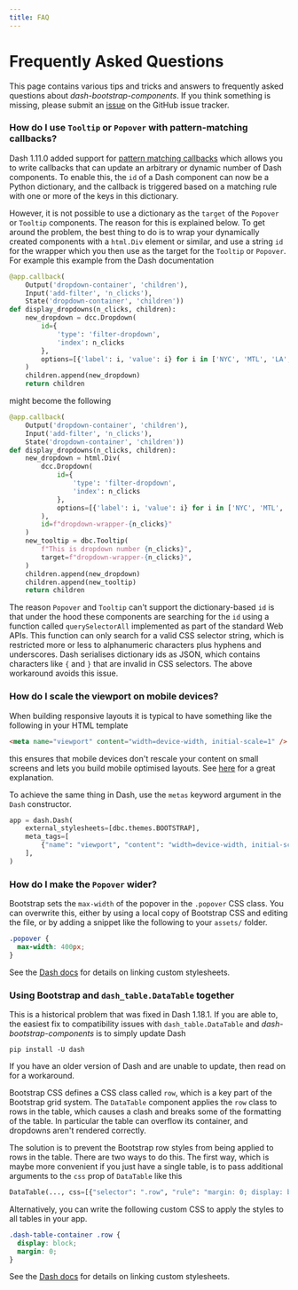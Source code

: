 ```yaml
---
title: FAQ
---
```


# Frequently Asked Questions

This page contains various tips and tricks and answers to frequently asked questions about _dash-bootstrap-components_. If you think something is missing, please submit an [issue][issue] on the GitHub issue tracker.

### How do I use `Tooltip` or `Popover` with pattern-matching callbacks?

Dash 1.11.0 added support for [pattern matching callbacks](https://dash.plotly.com/pattern-matching-callbacks) which allows you to write callbacks that can update an arbitrary or dynamic number of Dash components. To enable this, the `id` of a Dash component can now be a Python dictionary, and the callback is triggered based on a matching rule with one or more of the keys in this dictionary.

However, it is not possible to use a dictionary as the `target` of the `Popover` or `Tooltip` components. The reason for this is explained below. To get around the problem, the best thing to do is to wrap your dynamically created components with a `html.Div` element or similar, and use a string `id` for the wrapper which you then use as the target for the `Tooltip` or `Popover`. For example this example from the Dash documentation

```python
@app.callback(
    Output('dropdown-container', 'children'),
    Input('add-filter', 'n_clicks'),
    State('dropdown-container', 'children'))
def display_dropdowns(n_clicks, children):
    new_dropdown = dcc.Dropdown(
        id={
            'type': 'filter-dropdown',
            'index': n_clicks
        },
        options=[{'label': i, 'value': i} for i in ['NYC', 'MTL', 'LA', 'TOKYO']]
    )
    children.append(new_dropdown)
    return children
```

might become the following

```python
@app.callback(
    Output('dropdown-container', 'children'),
    Input('add-filter', 'n_clicks'),
    State('dropdown-container', 'children'))
def display_dropdowns(n_clicks, children):
    new_dropdown = html.Div(
        dcc.Dropdown(
            id={
                'type': 'filter-dropdown',
                'index': n_clicks
            },
            options=[{'label': i, 'value': i} for i in ['NYC', 'MTL', 'LA', 'TOKYO']]
        ),
        id=f"dropdown-wrapper-{n_clicks}"
    )
    new_tooltip = dbc.Tooltip(
        f"This is dropdown number {n_clicks}",
        target=f"dropdown-wrapper-{n_clicks}",
    )
    children.append(new_dropdown)
    children.append(new_tooltip)
    return children
```

The reason `Popover` and `Tooltip` can't support the dictionary-based `id` is that under the hood these components are searching for the `id` using a function called `querySelectorAll` implemented as part of the standard Web APIs. This function can only search for a valid CSS selector string, which is restricted more or less to alphanumeric characters plus hyphens and underscores. Dash serialises dictionary ids as JSON, which contains characters like `{` and `}` that are invalid in CSS selectors. The above workaround avoids this issue.

### How do I scale the viewport on mobile devices?

When building responsive layouts it is typical to have something like the following in your HTML template

```html
<meta name="viewport" content="width=device-width, initial-scale=1" />
```

this ensures that mobile devices don't rescale your content on small screens and lets you build mobile optimised layouts. See [here](https://developer.mozilla.org/en-US/docs/Mozilla/Mobile/Viewport_meta_tag) for a great explanation.

To achieve the same thing in Dash, use the `metas` keyword argument in the `Dash` constructor.

```python
app = dash.Dash(
    external_stylesheets=[dbc.themes.BOOTSTRAP],
    meta_tags=[
        {"name": "viewport", "content": "width=device-width, initial-scale=1"},
    ],
)
```

### How do I make the `Popover` wider?

Bootstrap sets the `max-width` of the popover in the `.popover` CSS class. You can overwrite this, either by using a local copy of Bootstrap CSS and editing the file, or by adding a snippet like the following to your `assets/` folder.

```css
.popover {
  max-width: 400px;
}
```

See the [Dash docs](https://dash.plotly.com/external-resources) for details on linking custom stylesheets.

### Using Bootstrap and `dash_table.DataTable` together

This is a historical problem that was fixed in Dash 1.18.1. If you are able to, the easiest fix to compatibility issues with `dash_table.DataTable` and _dash-bootstrap-components_ is to simply update Dash

```
pip install -U dash
```

If you have an older version of Dash and are unable to update, then read on for a workaround.

Bootstrap CSS defines a CSS class called `row`, which is a key part of the Bootstrap grid system. The `DataTable` component applies the `row` class to rows in the table, which causes a clash and breaks some of the formatting of the table. In particular the table can overflow its container, and dropdowns aren't rendered correctly.

The solution is to prevent the Bootstrap row styles from being applied to rows in the table. There are two ways to do this. The first way, which is maybe more convenient if you just have a single table, is to pass additional arguments to the `css` prop of `DataTable` like this

```python
DataTable(..., css=[{"selector": ".row", "rule": "margin: 0; display: block"}])
```

Alternatively, you can write the following custom CSS to apply the styles to all tables in your app.

```css
.dash-table-container .row {
  display: block;
  margin: 0;
}
```

See the [Dash docs](https://dash.plotly.com/external-resources) for details on linking custom stylesheets.

[issue]: https://github.com/facultyai/dash-bootstrap-components/issues/new?template=feature.md

